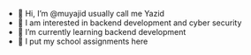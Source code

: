 - 👋 Hi, I’m @muyajid usually call me Yazid
- 👀 I am interested in backend development and cyber security
- 🌱 I’m currently learning backend development
- 📝 I put my school assignments here

<!---
muyajid/muyajid is a ✨ special ✨ repository because its `README.md` (this file) appears on your GitHub profile.
You can click the Preview link to take a look at your changes.
--->
